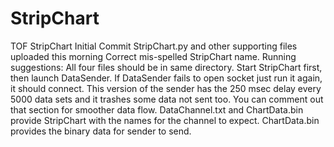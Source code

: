 # StripChart
TOF StripChart
Initial Commit
StripChart.py and other supporting files uploaded this morning
Correct mis-spelled StripChart name.
Running suggestions:
All four files should be in same directory.  Start StripChart first, then launch DataSender.  If DataSender fails to open socket just run it again, it should connect.  This version of the sender has the 250 msec delay every 5000 data sets and it trashes some data not sent too.  You can comment out that section for smoother data flow.
DataChannel.txt and ChartData.bin provide StripChart with the names for the channel to expect.  ChartData.bin provides the binary data for sender to send.
